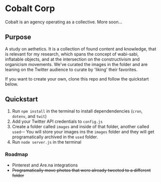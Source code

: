 # Cobalt Corp
Cobalt is an agency operating as a collective. More soon...

## Purpose

A study on aethetics. It is a collection of found content and knowledge, that is relevant for my research, which spans the concept of wabi-sabi, inflatable objects, and at the intersection on the constructivism and organicism movements. We've curated the images in the folder and are leaning on the Twitter audience to curate by 'liking' their favorites. 

If you want to create your own, clone this repo and follow the quickstart below.

## Quickstart

1. Run `npm install` in the terminal to install dependendencies (`cron`, `dotenv`, and `twit`)
2. Add your Twitter API credentials to `config.js`
4. Create a folder called `images` and inside of that folder, another called `used`-- You will store your images ins the `images` folder and they will get programatically archived in the `used` folder.
5. Run `node server.js` in the terminal

### Roadmap
- Pinterest and Are.na integrations
- ~~Programatically move photos that were already tweeted to a different folder~~